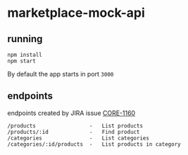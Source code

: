 # marketplace-mock-api

## running
```
npm install
npm start
```
By default the app starts in port `3000`

## endpoints
endpoints created by JIRA issue [CORE-1160](https://streamr.atlassian.net/browse/CORE-1160)
```
/products                 -   List products
/products/:id             -   Find product
/categories               -   List categories
/categories/:id/products  -   List products in category
```
